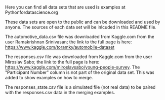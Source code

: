 
Here you can find all data sets that are used is examples at Pythonfordatascience.org

These data sets are open to the public and can be downloaded and used by anyone. The sources of each data set will be inlcuded in this README file.

The automotive_data.csv file was downloaded from Kaggle.com from the user Ramakrishnan Srinivasan; the link to the full page is here: https://www.kaggle.com/toramky/automobile-dataset

The responses.csv file was downloaded from Kaggle.com from the user Miroslav Sabo; the link to the full page is here: https://www.kaggle.com/miroslavsabo/young-people-survey. The "Participant Number" column is not part of the original data set. This was added to show examples on how to merge.

The responses_state.csv file is a simulated file (not real data) to be paired with the responses.csv data in the merging examples.
